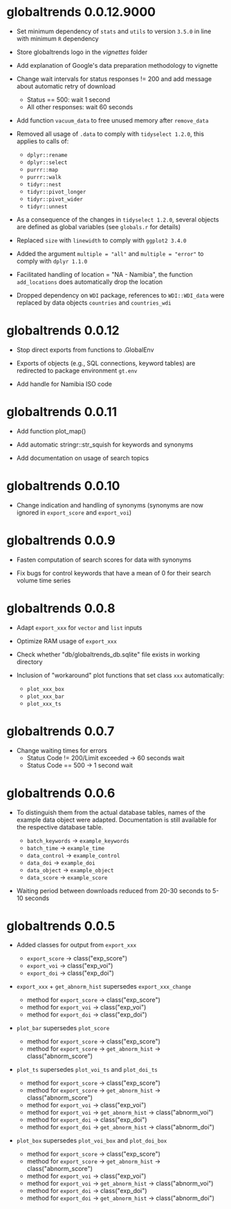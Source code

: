 # globaltrends 0.0.12.9000

* Set minimum dependency of `stats` and `utils` to version `3.5.0` in line with minimum `R` dependency

* Store globaltrends logo in the *vignettes* folder

* Add explanation of Google's data preparation methodology to vignette

* Change wait intervals for status responses != 200 and add message about automatic retry of download
	* Status == 500: wait 1 second
	* All other responses: wait 60 seconds
	
* Add function `vacuum_data` to free unused memory after `remove_data`

* Removed all usage of `.data` to comply with `tidyselect 1.2.0`, this applies to calls of:
	* `dplyr::rename`
	* `dplyr::select`
	* `purrr::map`
	* `purrr::walk`
	* `tidyr::nest`
	* `tidyr::pivot_longer`
	* `tidyr::pivot_wider`
	* `tidyr::unnest`
	
* As a consequence of the changes in `tidyselect 1.2.0`, several objects are defined as global variables (see `globals.r` for details) 

* Replaced `size` with `linewidth` to comply with `ggplot2 3.4.0`

* Added the argument `multiple = "all"` and `multiple = "error"` to comply with `dplyr 1.1.0`

* Facilitated handling of location = "NA - Namibia", the function `add_locations` does automatically drop the location

* Dropped dependency on `WDI` package, references to `WDI::WDI_data` were replaced by data objects `countries` and `countries_wdi`

# globaltrends 0.0.12

* Stop direct exports from functions to .GlobalEnv

* Exports of objects (e.g., SQL connections, keyword tables) are redirected to package environment `gt.env`

* Add handle for Namibia ISO code

# globaltrends 0.0.11

* Add function plot_map()

* Add automatic stringr::str_squish for keywords and synonyms

* Add documentation on usage of search topics

# globaltrends 0.0.10

* Change indication and handling of synonyms (synonyms are now ignored in `export_score` and `export_voi`)

# globaltrends 0.0.9

* Fasten computation of search scores for data with synonyms

* Fix bugs for control keywords that have a mean of 0 for their search volume time series

# globaltrends 0.0.8

* Adapt `export_xxx` for `vector` and `list` inputs

* Optimize RAM usage of `export_xxx`

* Check whether "db/globaltrends_db.sqlite" file exists in working directory

* Inclusion of "workaround" plot functions that set class `xxx` automatically:
	* `plot_xxx_box`
	* `plot_xxx_bar`
	* `plot_xxx_ts`

# globaltrends 0.0.7

* Change waiting times for errors
	* Status Code != 200/Limit exceeded -> 60 seconds wait
	* Status Code == 500 -> 1 second wait

# globaltrends 0.0.6

* To distinguish them from the actual database tables, names of the example data
  object were adapted. Documentation is still available for the respective database
  table.
	* `batch_keywords` -> `example_keywords`
	* `batch_time` -> `example_time`
	* `data_control` -> `example_control`
	* `data_doi` -> `example_doi`
	* `data_object` -> `example_object`
	* `data_score` -> `example_score`

* Waiting period between downloads reduced from 20-30 seconds to 5-10 seconds

# globaltrends 0.0.5

* Added classes for output from `export_xxx`
	* `export_score` -> class("exp_score")
	* `export_voi` -> class("exp_voi")
	* `export_doi` -> class("exp_doi")

* `export_xxx` + `get_abnorm_hist` supersedes `export_xxx_change`
	* method for `export_score` -> class("exp_score")
	* method for `export_voi` -> class("exp_voi")
	* method for `export_doi` -> class("exp_doi")

* `plot_bar` supersedes `plot_score`
	* method for `export_score` -> class("exp_score")
	* method for `export_score` -> `get_abnorm_hist` -> class("abnorm_score")

* `plot_ts` supersedes `plot_voi_ts` and `plot_doi_ts`
	* method for `export_score` -> class("exp_score")
	* method for `export_score` -> `get_abnorm_hist` -> class("abnorm_score")
	* method for `export_voi` -> class("exp_voi")
	* method for `export_voi` -> `get_abnorm_hist` -> class("abnorm_voi")
	* method for `export_doi` -> class("exp_doi")
	* method for `export_doi` -> `get_abnorm_hist` -> class("abnorm_doi")

* `plot_box` supersedes `plot_voi_box` and `plot_doi_box`
	* method for `export_score` -> class("exp_score")
	* method for `export_score` -> `get_abnorm_hist` -> class("abnorm_score")
	* method for `export_voi` -> class("exp_voi")
	* method for `export_voi` -> `get_abnorm_hist` -> class("abnorm_voi")
	* method for `export_doi` -> class("exp_doi")
	* method for `export_doi` -> `get_abnorm_hist` -> class("abnorm_doi")

